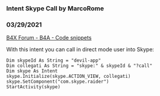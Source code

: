 ### Intent Skype Call by MarcoRome
### 03/29/2021
[B4X Forum - B4A - Code snippets](https://www.b4x.com/android/forum/threads/73396/)

With this intent you can call in direct mode user into Skype:  
  

```B4X
Dim skypeId As String = "devil-app"  
Dim collegati As String = "skype:" & skypeId & "?call"  
Dim skype As Intent  
skype.Initialize(skype.ACTION_VIEW, collegati)  
skype.SetComponent("com.skype.raider")  
StartActivity(skype)
```